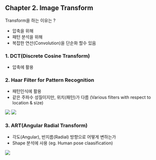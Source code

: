 ## Chapter 2. Image Transform

Transform을 하는 이유는 ?
* 압축을 위해 
* 패턴 분석을 위해
* 복잡한 연산(Convolution)을 단순화 할수 있음

### 1. DCT(Discrete Cosine Transform)
* 압축에 활용





### 2. Haar Filter for Pattern Recognition
* 패턴인식에 활용
* 같은 주파수 성질이지만, 위치(패턴)가 다름 
  (Various filters with respect to location & size)

![](http://hinjang.com/articles/media/wavelet11.png)
![](http://www.bogotobogo.com/python/OpenCV_Python/images/FaceDetection/HaarFeatures.png)

### 3. ART(Angular Radial Transform)
* 각도(Angular), 반지름(Radial) 방향으로 어떻게 변하는가
* Shape 분석에 사용 (eg. Human pose claasification)

![](http://docplayer.fr/docs-images/26/8638130/images/17-0.jpg)

